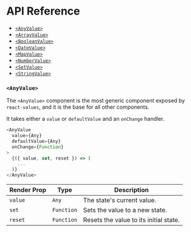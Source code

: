 # API Reference

* [`<AnyValue>`](#anyvalue)
* [`<ArrayValue>`](#arrayvalue)
* [`<BooleanValue>`](#booleanvalue)
* [`<DateValue>`](#datevalue)
* [`<MapValue>`](#mapvalue)
* [`<NumberValue>`](#numbervalue)
* [`<SetValue>`](#setvalue)
* [`<StringValue>`](#stringvalue)

### `<AnyValue>`

The `<AnyValue>` component is the most generic component exposed by `react-values`, and it is the base for all other components.

It takes either a `value` or `defaultValue` and an `onChange` handler.

```js
<AnyValue
  value={Any}
  defaultValue={Any}
  onChange={Function}
>
  {({ value, set, reset }) => (
    ...
  )}
</AnyValue>
```

| Render Prop | Type       | Description                            |
| ----------- | ---------- | -------------------------------------- |
| `value`     | `Any`      | The state's current value.             |
| `set`       | `Function` | Sets the value to a new state.         |
| `reset`     | `Function` | Resets the value to its initial state. |

